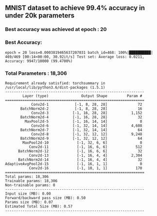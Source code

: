 ## MNIST dataset to achieve 99.4% accuracy in under 20k parameters 

### Best accuracy was achieved at epoch : 20 

### Best Accuracy:

`epoch = 20 loss=0.0003819465637207031 batch_id=468: 100%|██████████| 469/469 [00:14<00:00, 30.92it/s]
Test set: Average loss: 0.0211, Accuracy: 9947/10000 (99.4700%)`

### Total Parameters :  18,306 

```
Requirement already satisfied: torchsummary in /usr/local/lib/python3.6/dist-packages (1.5.1)
----------------------------------------------------------------
        Layer (type)               Output Shape         Param #
================================================================
            Conv2d-1            [-1, 8, 28, 28]              72
       BatchNorm2d-2            [-1, 8, 28, 28]              16
            Conv2d-3           [-1, 16, 28, 28]           1,152
       BatchNorm2d-4           [-1, 16, 28, 28]              32
         MaxPool2d-5           [-1, 16, 14, 14]               0
            Conv2d-6           [-1, 32, 14, 14]           4,608
       BatchNorm2d-7           [-1, 32, 14, 14]              64
            Conv2d-8           [-1, 32, 12, 12]           9,248
       BatchNorm2d-9           [-1, 32, 12, 12]              64
        MaxPool2d-10             [-1, 32, 6, 6]               0
           Conv2d-11             [-1, 16, 6, 6]             512
      BatchNorm2d-12             [-1, 16, 6, 6]              32
           Conv2d-13             [-1, 16, 4, 4]           2,304
      BatchNorm2d-14             [-1, 16, 4, 4]              32
AdaptiveAvgPool2d-15             [-1, 16, 1, 1]               0
           Conv2d-16             [-1, 10, 1, 1]             170
================================================================
Total params: 18,306
Trainable params: 18,306
Non-trainable params: 0
----------------------------------------------------------------
Input size (MB): 0.00
Forward/backward pass size (MB): 0.50
Params size (MB): 0.07
Estimated Total Size (MB): 0.57
----------------------------------------------------------------
```

